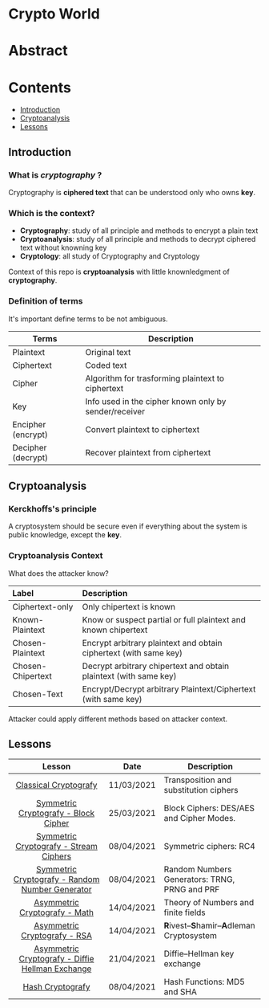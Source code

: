 # Crypto World

# Abstract

# Contents
- [Introduction](#Introduction)
- [Cryptoanalysis](#Cryptoanalysis)
- [Lessons](#Lessons)

## Introduction

### What is *cryptography* ?
Cryptography is **ciphered text** that can be understood only who owns **key**.

### Which is the context?
* **Cryptography**: study of all principle and methods to encrypt a plain text
* **Cryptoanalysis**: study of all principle and methods to decrypt ciphered text without knowning key
* **Cryptology**: all study of Cryptography and Cryptology

Context of this repo is **cryptoanalysis** with little knownledgment of **cryptography**. 

### Definition of terms
It's important define terms to be not ambiguous.

| Terms | Description |
| ----- | ----------- |
| Plaintext     | Original text |
| Ciphertext    | Coded text    |
| Cipher        | Algorithm for trasforming plaintext to ciphertext |
| Key           | Info used in the cipher known only by sender/receiver |
| Encipher (encrypt) | Convert plaintext to ciphertext |
| Decipher (decrypt) | Recover plaintext from  ciphertext |

## Cryptoanalysis 

### Kerckhoffs's principle

A cryptosystem should be secure even if everything about the system is public knowledge, except the **key**.

### Cryptoanalysis Context
What does the attacker know?

| Label | Description |
| :---- | :---------- |
| Ciphertext-only   | Only chipertext is known |
| Known-Plaintext   | Know or suspect partial or full plaintext and known chipertext | 
| Chosen-Plaintext  | Encrypt arbitrary plaintext and obtain ciphertext (with same key) | 
| Chosen-Chipertext | Decrypt arbitrary chipertext and obtain plaintext (with same key) |
| Chosen-Text       | Encrypt/Decrypt arbitrary Plaintext/Ciphertext (with same key) |

Attacker could apply different methods based on attacker context.

## Lessons
| Lesson                                | Date        | Description |
| :----:                                 | ----        | ----------- |
| [Classical Cryptografy](./Classical.ipynb)   | 11/03/2021  | Transposition and substitution ciphers |
| [Symmetric Cryptografy - Block Cipher](./Symmetrical/Block%20Cipher.ipynb)   | 25/03/2021  | Block Ciphers: DES/AES and Cipher Modes.  |
| [Symmetric Cryptografy - Stream Ciphers](./Symmetrical/Block%20Stream%20Cipher.ipynb)   | 08/04/2021  | Symmetric ciphers: RC4 |
| [Symmetric Cryptografy - Random Number Generator](./Random%20Number%20Generator.md)   | 08/04/2021  | Random Numbers Generators: TRNG, PRNG and PRF |
| [Asymmetric Cryptografy - Math](./Asymmetrical/Math.ipynb)   | 14/04/2021  | Theory of Numbers and finite fields |
| [Asymmetric Cryptografy - RSA](./Asymmetrical/RSA.ipynb)   | 14/04/2021  | **R**ivest–**S**hamir–**A**dleman Cryptosystem |
| [Asymmetric Cryptografy - Diffie Hellman Exchange](./Asymmetrical/Diffie_Hellman.ipynb)   | 21/04/2021  | Diffie–Hellman key exchange |
| [Hash Cryptografy ](./Hash/SHA.ipynb)   | 08/04/2021  | Hash Functions: MD5 and SHA |

